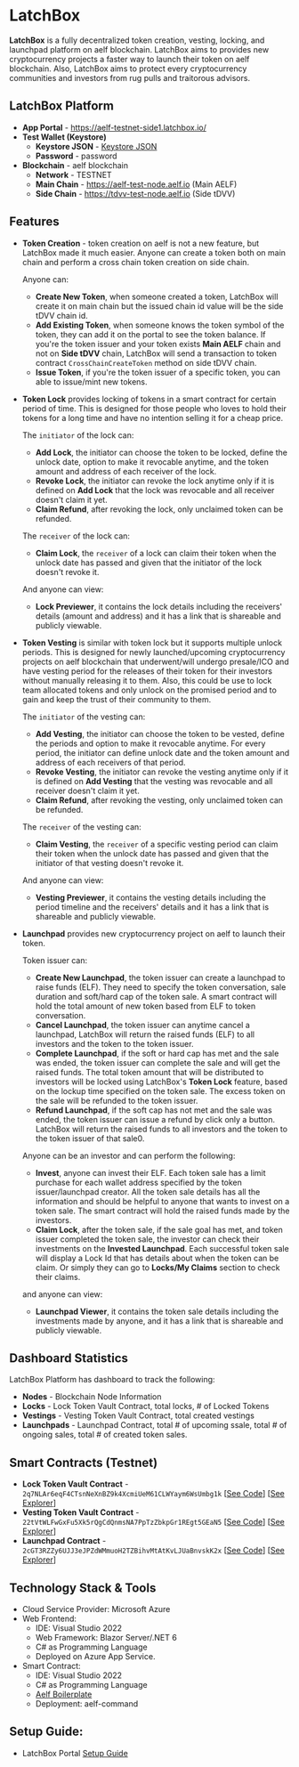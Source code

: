# LatchBox

**LatchBox** is a fully decentralized token creation, vesting, locking, and launchpad platform on aelf blockchain. LatchBox aims to provides new cryptocurrency projects a faster way to launch their token on aelf blockchain. Also, LatchBox aims to protect every cryptocurrency communities and investors from rug pulls and traitorous advisors. 

## LatchBox Platform
- **App Portal** - https://aelf-testnet-side1.latchbox.io/
- **Test Wallet (Keystore)**
    - **Keystore JSON** - [Keystore JSON](wallet/QErL8jgoobEvBep6mD5mRWkYFbAN43JN7J1ShEyV9YjGnyM1e.json)
    - **Password** - password
- **Blockchain** - aelf blockchain
    - **Network** - TESTNET
    - **Main Chain** - https://aelf-test-node.aelf.io (Main AELF) 
    - **Side Chain** - https://tdvv-test-node.aelf.io (Side tDVV) 

## Features
- **Token Creation** - token creation on aelf is not a new feature, but LatchBox made it much easier. Anyone can create a token both on main chain and perform a cross chain token creation on side chain. 
    
    Anyone can: 
    - **Create New Token**, when someone created a token, LatchBox will create it on main chain but the issued chain id value will be the side tDVV chain id.
    - **Add Existing Token**, when someone knows the token symbol of the token, they can add it on the portal to see the token balance. If you're the token issuer and your token exists **Main AELF** chain and not on **Side tDVV** chain, LatchBox will send a transaction to token contract `CrossChainCreateToken` method on side tDVV chain.
    - **Issue Token**, if you're the token issuer of a specific token, you can able to issue/mint new tokens.

- **Token Lock** provides locking of tokens in a smart contract for certain period of time. This is designed for those people who loves to hold their tokens for a long time and have no intention selling it for a cheap price. 
    
    The `initiator` of the lock can:
    - **Add Lock**, the initiator can choose the token to be locked, define the unlock date, option to make it revocable anytime, and the token amount and address of each receiver of the lock.
    - **Revoke Lock**, the initiator can revoke the lock anytime only if it is defined on **Add Lock** that the lock was revocable and all receiver doesn't claim it yet.
    - **Claim Refund**, after revoking the lock, only unclaimed token can be refunded.

    The `receiver` of the lock can:
    - **Claim Lock**, the `receiver` of a lock can claim their token when the unlock date has passed and given that the initiator of the lock doesn't revoke it.

    And anyone can view:
    - **Lock Previewer**, it contains the lock details including the receivers' details (amount and address) and it has a link that is shareable and publicly viewable.

- **Token Vesting** is similar with token lock but it supports multiple unlock periods. This is designed for newly launched/upcoming cryptocurrency projects on aelf blockchain that underwent/will undergo presale/ICO and have vesting period for the releases of their token for their investors without manually releasing it to them. Also, this could be use to lock team allocated tokens and only unlock on the promised period and to gain and keep the trust of their community to them.
    
    The `initiator` of the vesting can:
    - **Add Vesting**, the initiator can choose the token to be vested, define the periods and option to make it revocable anytime. For every period, the initiator can define unlock date and the token amount and address of each receivers of that period.
    - **Revoke Vesting**, the initiator can revoke the vesting anytime only if it is defined on **Add Vesting** that the vesting was revocable and all receiver doesn't claim it yet.
    - **Claim Refund**, after revoking the vesting, only unclaimed token can be refunded.

    The `receiver` of the vesting can:
    - **Claim Vesting**, the `receiver` of a specific vesting period can claim their token when the unlock date has passed and given that the initiator of that vesting doesn't revoke it.

    And anyone can view:
    - **Vesting Previewer**, it contains the vesting details including the period timeline and the receivers' details and it has a link that is shareable and publicly viewable.

- **Launchpad** provides new cryptocurrency project on aelf to launch their token. 

    Token issuer can:
    - **Create New Launchpad**, the token issuer can create a launchpad to raise funds (ELF). They need to specify the token conversation, sale duration and soft/hard cap of the token sale. A smart contract will hold the total amount of new token based from ELF to token conversation.
    - **Cancel Launchpad**, the token issuer can anytime cancel a launchpad, LatchBox will return the raised funds (ELF) to all investors and the token to the token issuer.
    - **Complete Launchpad**, if the soft or hard cap has met and the sale was ended, the token issuer can complete the sale and will get the raised funds. The total token amount that will be distributed to investors will be locked using LatchBox's **Token Lock** feature, based on the lockup time specified on the token sale. The excess token on the sale will be refunded to the token issuer.
    - **Refund Launchpad**, if the soft cap has not met and the sale was ended, the token issuer can issue a refund by click only a button. LatchBox will return the raised funds to all investors and the token to the token issuer of that sale0. 

    Anyone can be an investor and can perform the following:
    - **Invest**, anyone can invest their ELF. Each token sale has a limit purchase for each wallet address specified by the token issuer/launchpad creator. All the token sale details has all the information and should be helpful to anyone that wants to invest on a token sale. The smart contract will hold the raised funds made by the investors.
    - **Claim Lock**, after the token sale, if the sale goal has met, and token issuer completed the token sale, the investor can check their investments on the **Invested Launchpad**. Each successful token sale will display a Lock Id that has details about when the token can be claim. Or simply they can go to **Locks/My Claims** section to check their claims.

    and anyone can view:
    - **Launchpad Viewer**, it contains the token sale details including the investments made by anyone, and it has a link that is shareable and publicly viewable.

## Dashboard Statistics
LatchBox Platform has dashboard to track the following:
- **Nodes** - Blockchain Node Information 
- **Locks** - Lock Token Vault Contract, total locks, # of Locked Tokens  
- **Vestings** - Vesting Token Vault Contract, total created vestings
- **Launchpads** - Launchpad Contract, total # of upcoming ssale, total # of ongoing sales, total # of created token sales.  

## Smart Contracts (Testnet)
- **Lock Token Vault Contract** - `2q7NLAr6eqF4CTsnNeXnBZ9k4XcmiUeM61CLWYaym6WsUmbg1k` [[See Code](src/chain/contract/LatchBox.Contracts.LockTokenVaultContract/)] [[See Explorer](https://explorer-test-side01.aelf.io/address/2q7NLAr6eqF4CTsnNeXnBZ9k4XcmiUeM61CLWYaym6WsUmbg1k)]
- **Vesting Token Vault Contract** - `22tVtWLFwGxFu5Xk5rQgCdQnmsNA7PpTzZbkpGr1REgt5GEaN5` [[See Code](src/chain/contract/LatchBox.Contracts.VestingTokenVaultContract/)] [[See Explorer](https://explorer-test-side01.aelf.io/address/22tVtWLFwGxFu5Xk5rQgCdQnmsNA7PpTzZbkpGr1REgt5GEaN5)]
- **Launchpad Contract** - `2cGT3RZZy6UJJ3eJPZdWMmuoH2TZBihvMtAtKvLJUaBnvskK2x` [[See Code](src/chain/contract/LatchBox.Contracts.MultiCrowdSaleContract/)] [[See Explorer](https://explorer-test-side01.aelf.io/address/2cGT3RZZy6UJJ3eJPZdWMmuoH2TZBihvMtAtKvLJUaBnvskK2x)]

## Technology Stack & Tools
- Cloud Service Provider: Microsoft Azure
- Web Frontend: 
    - IDE: Visual Studio 2022
    - Web Framework: Blazor Server/.NET 6
	- C# as Programming Language 
	- Deployed on Azure App Service.
- Smart Contract:
    - IDE: Visual Studio 2022
    - C# as Programming Language
    - [Aelf Boilerplate](https://github.com/AElfProject/aelf-boilerplate)
    - Deployment: aelf-command

## Setup Guide:
- LatchBox Portal [Setup Guide](src/client-portal/README.md)